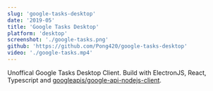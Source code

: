 ```yaml
---
slug: 'google-tasks-desktop'
date: '2019-05'
title: 'Google Tasks Desktop'
platform: 'desktop'
screenshot: './google-tasks.png'
github: 'https://github.com/Pong420/google-tasks-desktop'
video: './google-tasks.mp4'
---
```


Unoffical <span>Google Tasks Desktop Client</span>. Build with <span>ElectronJS</span>, <span>React</span>, <span>Typescript</span> and <a href="https://github.com/googleapis/google-api-nodejs-client">googleapis/google-api-nodejs-client</a>.
